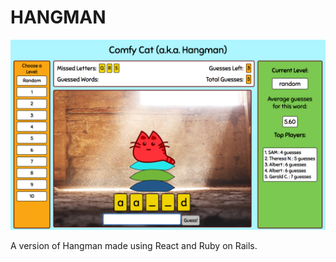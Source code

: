 # HANGMAN

![hangman][hangman]

A version of Hangman made using React and Ruby on Rails.

[hangman]: ./hangman.png
